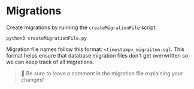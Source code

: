 # Migrations
Create migrations by running the `createMigrationFile` script.
```
python3 createMigrationFile.py
```

Migration file names follow this format: `<timestamp>_migraiton.sql`. This format helps ensure that database migration files don't get overwritten so we can keep track of all migrations.

> 📣 Be sure to leave a comment in the migration file explaining your changes!